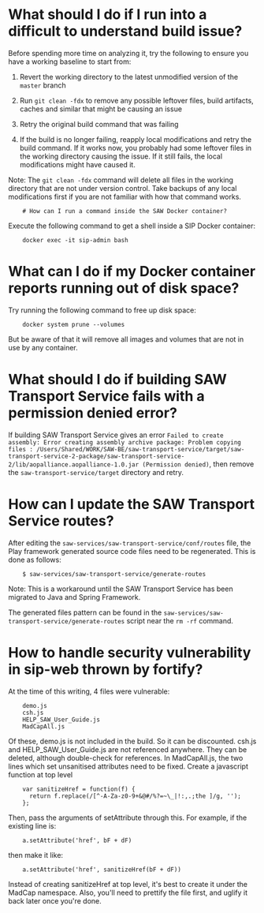 # What should I do if I run into a difficult to understand build issue?

Before spending more time on analyzing it, try the following to ensure
you have a working baseline to start from:

1. Revert the working directory to the latest unmodified version of
   the `master` branch

2. Run `git clean -fdx` to remove any possible leftover files, build
   artifacts, caches and similar that might be causing an issue

3. Retry the original build command that was failing

4. If the build is no longer failing, reapply local modifications and
   retry the build command. If it works now, you probably had some
   leftover files in the working directory causing the issue. If it
   still fails, the local modifications might have caused it.

Note: The `git clean -fdx` command will delete all files in the
working directory that are not under version control. Take backups of
any local modifications first if you are not familiar with how that
command works.

        # How can I run a command inside the SAW Docker container?

Execute the following command to get a shell inside a SIP Docker
container:

        docker exec -it sip-admin bash

# What can I do if my Docker container reports running out of disk space?

Try running the following command to free up disk space:

        docker system prune --volumes

But be aware of that it will remove all images and volumes that are
not in use by any container.

# What should I do if building SAW Transport Service fails with a permission denied error?

If building SAW Transport Service gives an error `Failed to create assembly: Error creating assembly archive package: Problem copying files : /Users/Shared/WORK/SAW-BE/saw-transport-service/target/saw-transport-service-2-package/saw-transport-service-2/lib/aopalliance.aopalliance-1.0.jar (Permission denied)`, then remove the `saw-transport-service/target`
directory and retry.

# How can I update the SAW Transport Service routes?

After editing the `saw-services/saw-transport-service/conf/routes`
file, the Play framework generated source code files need to be
regenerated. This is done as follows:

        $ saw-services/saw-transport-service/generate-routes

Note: This is a workaround until the SAW Transport Service has been
migrated to Java and Spring Framework.

The generated files pattern can be found in the
`saw-services/saw-transport-service/generate-routes` script near the
`rm -rf` command.

# How to handle security vulnerability in sip-web thrown by fortify?

At the time of this writing, 4 files were vulnerable:

        demo.js
        csh.js
        HELP_SAW_User_Guide.js
        MadCapAll.js

Of these, demo.js is not included in the build. So it can be discounted.
csh.js and HELP_SAW_User_Guide.js are not referenced anywhere. They can be deleted, although double-check for references.
In MadCapAll.js, the two lines which set unsanitised attributes need to be fixed. Create a javascript function at top level

        var sanitizeHref = function(f) {
          return f.replace(/[^-A-Za-z0-9+&@#/%?=~\_|!:,.;the ]/g, '');
        };

Then, pass the arguments of setAttribute through this. For example, if the existing line is:

        a.setAttribute('href', bF + dF)

then make it like:

        a.setAttribute('href', sanitizeHref(bF + dF))

Instead of creating sanitizeHref at top level, it's best to create it under the MadCap namespace. Also, you'll need to prettify the file first, and uglify it back later once you're done.
